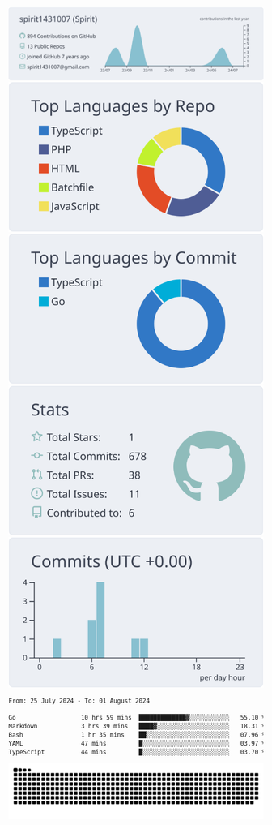 [![](https://raw.githubusercontent.com/spirit1431007/spirit1431007/master/profile-summary-card-output/nord_bright/0-profile-details.svg)](https://git.io/spiritx)
[![](https://raw.githubusercontent.com/spirit1431007/spirit1431007/master/profile-summary-card-output/nord_bright/1-repos-per-language.svg)](https://git.io/spiritx) [![](https://raw.githubusercontent.com/spirit1431007/spirit1431007/master/profile-summary-card-output/nord_bright/2-most-commit-language.svg)](https://git.io/spiritx)
[![](https://raw.githubusercontent.com/spirit1431007/spirit1431007/master/profile-summary-card-output/nord_bright/3-stats.svg)](https://git.io/spiritx) [![](https://raw.githubusercontent.com/spirit1431007/spirit1431007/master/profile-summary-card-output/nord_bright/4-productive-time.svg)](https://git.io/spiritx)

<!--START_SECTION:waka-->

```txt
From: 25 July 2024 - To: 01 August 2024

Go                  10 hrs 59 mins  █████████████▓░░░░░░░░░░░   55.10 %
Markdown            3 hrs 39 mins   ████▓░░░░░░░░░░░░░░░░░░░░   18.31 %
Bash                1 hr 35 mins    ██░░░░░░░░░░░░░░░░░░░░░░░   07.96 %
YAML                47 mins         █░░░░░░░░░░░░░░░░░░░░░░░░   03.97 %
TypeScript          44 mins         █░░░░░░░░░░░░░░░░░░░░░░░░   03.70 %
```

<!--END_SECTION:waka-->

![contribution](https://github.com/spirit1431007/spirit1431007/blob/output/github-contribution-grid-snake.svg)
